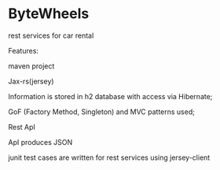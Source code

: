 # ByteWheels
rest services for car rental 

Features:

maven project

Jax-rs(jersey)

Information is stored in h2 database with access via Hibernate;

GoF (Factory Method, Singleton) and MVC patterns used;

Rest ApI

ApI produces JSON

junit test cases are written for rest services using jersey-client


